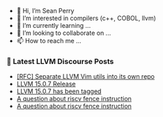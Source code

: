 - 👋 Hi, I’m Sean Perry
- 👀 I’m interested in compilers (c++, COBOL, llvm)
- 🌱 I’m currently learning ...
- 💞️ I’m looking to collaborate on ...
- 📫 How to reach me ...

<!---
s66perry/s66perry is a ✨ special ✨ repository because its `README.md` (this file) appears on your GitHub profile.
You can click the Preview link to take a look at your changes.
--->
### 📕 Latest LLVM Discourse Posts

<!-- DISCOURSE-LLVM:START -->
- [[RFC] Separate LLVM Vim utils into its own repo](https://discourse.llvm.org/t/rfc-separate-llvm-vim-utils-into-its-own-repo/67541#post_16)
- [LLVM 15.0.7 Release](https://discourse.llvm.org/t/llvm-15-0-7-release/67638#post_1)
- [LLVM 15.0.7 has been tagged](https://discourse.llvm.org/t/llvm-15-0-7-has-been-tagged/67637#post_1)
- [A question about riscv fence instruction](https://discourse.llvm.org/t/a-question-about-riscv-fence-instruction/67635#post_9)
- [A question about riscv fence instruction](https://discourse.llvm.org/t/a-question-about-riscv-fence-instruction/67635#post_8)
<!-- DISCOURSE-LLVM:END -->
